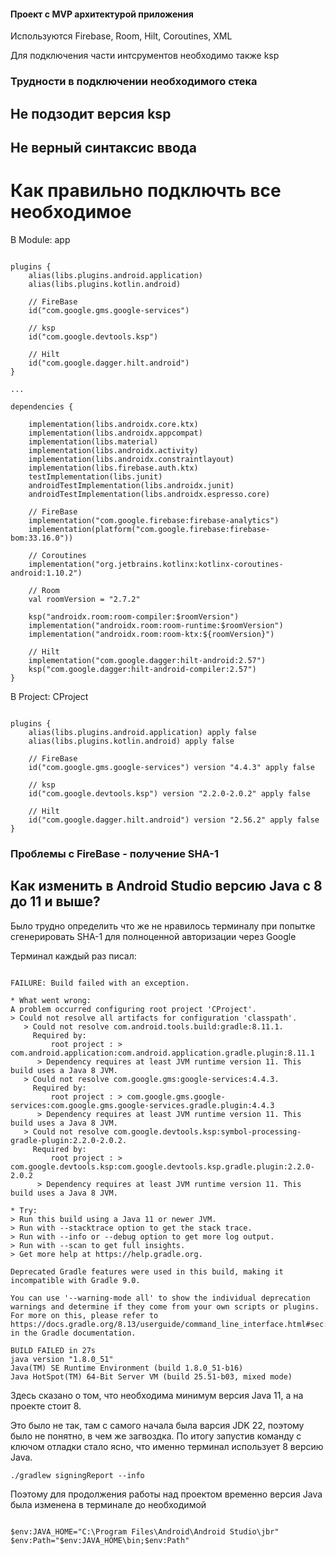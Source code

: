 #### Проект с MVP архитектурой приложения 

Используются Firebase, Room, Hilt, Coroutines, XML

Для подключения части интсрументов необходимо также ksp


### Трудности в подключении необходимого стека

## Не подзодит версия ksp
## Не верный синтаксис ввода

# Как правильно подключть все необходимое

В Module: app
~~~

plugins {
    alias(libs.plugins.android.application)
    alias(libs.plugins.kotlin.android)

    // FireBase
    id("com.google.gms.google-services")

    // ksp
    id("com.google.devtools.ksp")

    // Hilt
    id("com.google.dagger.hilt.android")
}

...

dependencies {

    implementation(libs.androidx.core.ktx)
    implementation(libs.androidx.appcompat)
    implementation(libs.material)
    implementation(libs.androidx.activity)
    implementation(libs.androidx.constraintlayout)
    implementation(libs.firebase.auth.ktx)
    testImplementation(libs.junit)
    androidTestImplementation(libs.androidx.junit)
    androidTestImplementation(libs.androidx.espresso.core)

    // FireBase
    implementation("com.google.firebase:firebase-analytics")
    implementation(platform("com.google.firebase:firebase-bom:33.16.0"))

    // Coroutines
    implementation("org.jetbrains.kotlinx:kotlinx-coroutines-android:1.10.2")

    // Room
    val roomVersion = "2.7.2"

    ksp("androidx.room:room-compiler:$roomVersion")
    implementation("androidx.room:room-runtime:$roomVersion")
    implementation("androidx.room:room-ktx:${roomVersion}")

    // Hilt
    implementation("com.google.dagger:hilt-android:2.57")
    ksp("com.google.dagger:hilt-android-compiler:2.57")
}

~~~

В Project: CProject
~~~

plugins {
    alias(libs.plugins.android.application) apply false
    alias(libs.plugins.kotlin.android) apply false

    // FireBase
    id("com.google.gms.google-services") version "4.4.3" apply false

    // ksp
    id("com.google.devtools.ksp") version "2.2.0-2.0.2" apply false

    // Hilt
    id("com.google.dagger.hilt.android") version "2.56.2" apply false
}

~~~


### Проблемы с FireBase - получение SHA-1

## Как изменить в Android Studio версию Java с 8 до 11 и выше? 
Было трудно определить что же не нравилось терминалу при попытке сгенерировать SHA-1 для полноценной авторизации через Google

Терминал каждый раз писал:

~~~

FAILURE: Build failed with an exception.

* What went wrong:
A problem occurred configuring root project 'CProject'.
> Could not resolve all artifacts for configuration 'classpath'.
   > Could not resolve com.android.tools.build:gradle:8.11.1.
     Required by:
         root project : > com.android.application:com.android.application.gradle.plugin:8.11.1
      > Dependency requires at least JVM runtime version 11. This build uses a Java 8 JVM.
   > Could not resolve com.google.gms:google-services:4.4.3.
     Required by:
         root project : > com.google.gms.google-services:com.google.gms.google-services.gradle.plugin:4.4.3
      > Dependency requires at least JVM runtime version 11. This build uses a Java 8 JVM.
   > Could not resolve com.google.devtools.ksp:symbol-processing-gradle-plugin:2.2.0-2.0.2.
     Required by:
         root project : > com.google.devtools.ksp:com.google.devtools.ksp.gradle.plugin:2.2.0-2.0.2
      > Dependency requires at least JVM runtime version 11. This build uses a Java 8 JVM.

* Try:
> Run this build using a Java 11 or newer JVM.
> Run with --stacktrace option to get the stack trace.
> Run with --info or --debug option to get more log output.
> Run with --scan to get full insights.
> Get more help at https://help.gradle.org.

Deprecated Gradle features were used in this build, making it incompatible with Gradle 9.0.

You can use '--warning-mode all' to show the individual deprecation warnings and determine if they come from your own scripts or plugins.
For more on this, please refer to https://docs.gradle.org/8.13/userguide/command_line_interface.html#sec:command_line_warnings in the Gradle documentation.

BUILD FAILED in 27s
java version "1.8.0_51"
Java(TM) SE Runtime Environment (build 1.8.0_51-b16)
Java HotSpot(TM) 64-Bit Server VM (build 25.51-b03, mixed mode)

~~~

Здесь сказано о том, что необходима минимум версия Java 11, а на проекте стоит 8. 

Это было не так, там с самого начала была варсия JDK 22, поэтому было не понятно, в чем же загвоздка.
По итогу запустив команду с ключом отладки стало ясно, что именно терминал использует 8 версию Java.
~~~
./gradlew signingReport --info
~~~

Поэтому для продолжения работы над проектом временно версия Java была изменена в терминале до необходимой

~~~

$env:JAVA_HOME="C:\Program Files\Android\Android Studio\jbr"
$env:Path="$env:JAVA_HOME\bin;$env:Path"

~~~
